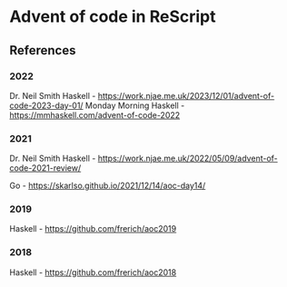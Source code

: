 # Advent of code in ReScript

## References

### 2022

Dr. Neil Smith Haskell - https://work.njae.me.uk/2023/12/01/advent-of-code-2023-day-01/
Monday Morning Haskell - https://mmhaskell.com/advent-of-code-2022

### 2021
Dr. Neil Smith Haskell - https://work.njae.me.uk/2022/05/09/advent-of-code-2021-review/

Go - https://skarlso.github.io/2021/12/14/aoc-day14/

### 2019
Haskell - https://github.com/frerich/aoc2019

### 2018
Haskell - https://github.com/frerich/aoc2018
